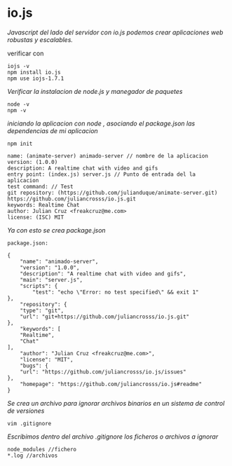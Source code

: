 # io.js

*Javascript del lado del servidor con io.js podemos crear aplicaciones web robustas y escalables.*

verificar con 

    iojs -v
    npm install io.js 
    npm use iojs-1.7.1
    
*Verificar la instalacion de node.js y manegador de paquetes*

    node -v
    npm -v
    
*iniciando la aplicacion con node , asociando el package.json las dependencias de mi aplicacion*

    npm init
    
    name: (animate-server) animado-server // nombre de la aplicacion
    version: (1.0.0)
    description: A realtime chat with video and gifs
    entry point: (index.js) server.js // Punto de entrada del la aplicacion
    test command: // Test 
    git repository: (https://github.com/julianduque/animate-server.git) https://github.com/juliancrosss/io.js.git
    keywords: Realtime Chat
    author: Julian Cruz <freakcruz@me.com>
    license: (ISC) MIT
    
*Ya con esto se crea package.json*

    package.json:

    {
        "name": "animado-server",
        "version": "1.0.0",
        "description": "A realtime chat with video and gifs",
        "main": "server.js",
        "scripts": {
            "test": "echo \"Error: no test specified\" && exit 1"
    },
        "repository": {
        "type": "git",
        "url": "git+https://github.com/juliancrosss/io.js.git"
    },
        "keywords": [
        "Realtime",
        "Chat"
    ],
        "author": "Julian Cruz <freakcruz@me.com>",
        "license": "MIT",
        "bugs": {
        "url": "https://github.com/juliancrosss/io.js/issues"
    },
        "homepage": "https://github.com/juliancrosss/io.js#readme"
    }

*Se crea un archivo para ignorar archivos binarios en un sistema de control de versiones*

    vim .gitignore
    
*Escribimos dentro del archivo .gitignore los ficheros o archivos a ignorar*

    node_modules //fichero
    *.log //archivos
    
    
